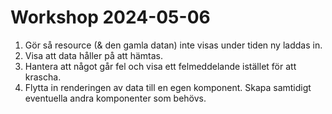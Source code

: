 # Workshop 2024-05-06

1. Gör så resource (& den gamla datan) inte visas under tiden ny laddas in.
2. Visa att data håller på att hämtas.
3. Hantera att något går fel och visa ett felmeddelande istället för att krascha.
4. Flytta in renderingen av data till en egen komponent. Skapa samtidigt eventuella andra komponenter som behövs.
